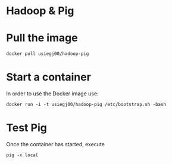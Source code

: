 Hadoop & Pig
==============================

# Pull the image

```
docker pull usiegj00/hadoop-pig
```

# Start a container

In order to use the Docker image use:

```
docker run -i -t usiegj00/hadoop-pig /etc/bootstrap.sh -bash
```

# Test Pig

Once the container has started, execute
```
pig -x local
```
